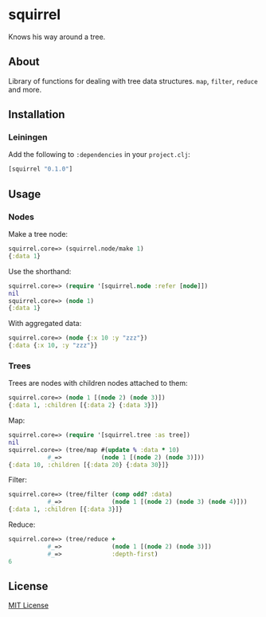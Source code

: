 # squirrel

Knows his way around a tree.

## About

Library of functions for dealing with tree data structures. `map`, `filter`, `reduce` and more.

## Installation

### Leiningen

Add the following to `:dependencies` in your `project.clj`:

``` clojure
[squirrel "0.1.0"]
```

## Usage

### Nodes

Make a tree node:

``` clojure
squirrel.core=> (squirrel.node/make 1)
{:data 1}
```

Use the shorthand:

``` clojure
squirrel.core=> (require '[squirrel.node :refer [node]])
nil
squirrel.core=> (node 1)
{:data 1}
```

With aggregated data:

``` clojure
squirrel.core=> (node {:x 10 :y "zzz"})
{:data {:x 10, :y "zzz"}}
```

### Trees

Trees are nodes with children nodes attached to them:

``` clojure
squirrel.core=> (node 1 [(node 2) (node 3)])
{:data 1, :children [{:data 2} {:data 3}]}
```

Map:

``` clojure
squirrel.core=> (require '[squirrel.tree :as tree])
nil
squirrel.core=> (tree/map #(update % :data * 10)
           #_=>           (node 1 [(node 2) (node 3)]))
{:data 10, :children [{:data 20} {:data 30}]}
```

Filter:

``` clojure
squirrel.core=> (tree/filter (comp odd? :data)
           #_=>              (node 1 [(node 2) (node 3) (node 4)]))
{:data 1, :children [{:data 3}]}
```

Reduce:

``` clojure
squirrel.core=> (tree/reduce +
           #_=>              (node 1 [(node 2) (node 3)])
           #_=>              :depth-first)
6
```

## License

[MIT License](https://github.com/eureton/squirrel/blob/master/LICENSE)

